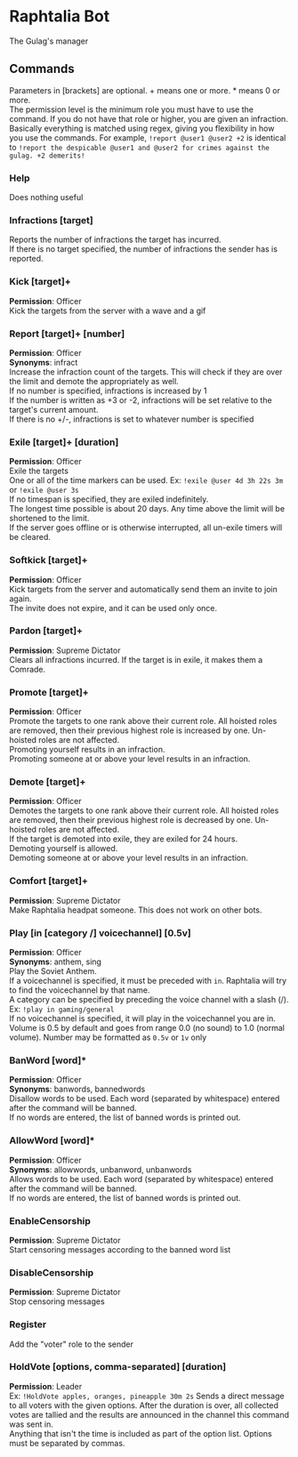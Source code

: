 # Raphtalia Bot
The Gulag's manager

## Commands
Parameters in [brackets] are optional. + means one or more. * means 0 or more.\
The permission level is the minimum role you must have to use the command. If you do not have that role or higher, you are given an infraction.\
Basically everything is matched using regex, giving you flexibility in how you use the commands. For example, `!report @user1 @user2 +2` is identical to `!report the despicable @user1 and @user2 for crimes against the gulag. +2 demerits!`

### Help 
Does nothing useful

### Infractions [target]
Reports the number of infractions the target has incurred.\
If there is no target specified, the number of infractions the sender has is reported.

### Kick [target]+
**Permission**: Officer\
Kick the targets from the server with a wave and a gif

### Report [target]+ [number]
**Permission**: Officer\
**Synonyms**: infract\
Increase the infraction count of the targets. This will check if they are over the limit and demote the appropriately as well.\
If no number is specified, infractions is increased by 1\
If the number is written as +3 or -2, infractions will be set relative to the target's current amount.\
If there is no +/-, infractions is set to whatever number is specified

### Exile [target]+ [duration]
**Permission**: Officer\
Exile the targets\
One or all of the time markers can be used. Ex: `!exile @user 4d 3h 22s 3m` or `!exile @user 3s`\
If no timespan is specified, they are exiled indefinitely.\
The longest time possible is about 20 days. Any time above the limit will be shortened to the limit.\
If the server goes offline or is otherwise interrupted, all un-exile timers will be cleared.

### Softkick [target]+
**Permission**: Officer\
Kick targets from the server and automatically send them an invite to join again.\
The invite does not expire, and it can be used only once.

### Pardon [target]+
**Permission**: Supreme Dictator\
Clears all infractions incurred. If the target is in exile, it makes them a Comrade.

### Promote [target]+
**Permission**: Officer\
Promote the targets to one rank above their current role. All hoisted roles are removed, then their previous highest role is increased by one. Un-hoisted roles are not affected.\
Promoting yourself results in an infraction.\
Promoting someone at or above your level results in an infraction.

### Demote [target]+
**Permission**: Officer\
Demotes the targets to one rank above their current role. All hoisted roles are removed, then their previous highest role is decreased by one. Un-hoisted roles are not affected.\
If the target is demoted into exile, they are exiled for 24 hours.\
Demoting yourself is allowed.\
Demoting someone at or above your level results in an infraction.

### Comfort [target]+
**Permission**: Supreme Dictator\
Make Raphtalia headpat someone. This does not work on other bots.

### Play [in [category /] voicechannel] [0.5v]
**Permission**: Officer\
**Synonyms**: anthem, sing\
Play the Soviet Anthem.\
If a voicechannel is specified, it must be preceded with `in`. Raphtalia will try to find the voicechannel by that name.\
A category can be specified by preceding the voice channel with a slash (/). Ex: `!play in gaming/general`\
If no voicechannel is specified, it will play in the voicechannel you are in.\
Volume is 0.5 by default and goes from range 0.0 (no sound) to 1.0 (normal volume). Number may be formatted as `0.5v` or `1v` only

### BanWord [word]*
**Permission**: Officer\
**Synonyms**: banwords, bannedwords\
Disallow words to be used. Each word (separated by whitespace) entered after the command will be banned.\
If no words are entered, the list of banned words is printed out.

### AllowWord [word]*
**Permission**: Officer\
**Synonyms**: allowwords, unbanword, unbanwords\
Allows words to be used. Each word (separated by whitespace) entered after the command will be banned.\
If no words are entered, the list of banned words is printed out.

### EnableCensorship
**Permission**: Supreme Dictator\
Start censoring messages according to the banned word list

### DisableCensorship
**Permission**: Supreme Dictator\
Stop censoring messages

### Register
Add the "voter" role to the sender

### HoldVote [options, comma-separated] [duration]
**Permission**: Leader\
Ex: `!HoldVote apples, oranges, pineapple 30m 2s`
Sends a direct message to all voters with the given options. After the duration is over, all collected votes are tallied and the results are announced in the channel this command was sent in.\
Anything that isn't the time is included as part of the option list. Options must be separated by commas.
